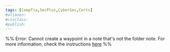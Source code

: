 ```yaml
---
tags: [CompTia,SecPlus,CyberSec,Certs]
#aliases:
#cssclass:
#publish:
---
```

%% Error: Cannot create a waypoint in a note that's not the folder note. For more information, check the instructions [here](https://github.com/IdreesInc/Waypoint) %%